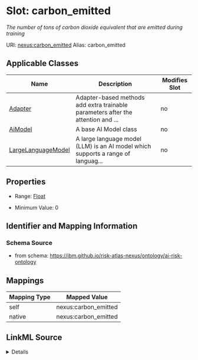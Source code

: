 

# Slot: carbon_emitted


_The number of tons of carbon dioxide equivalent that are emitted during training_





URI: [nexus:carbon_emitted](https://ibm.github.io/risk-atlas-nexus/ontology/carbon_emitted)
Alias: carbon_emitted

<!-- no inheritance hierarchy -->





## Applicable Classes

| Name | Description | Modifies Slot |
| --- | --- | --- |
| [Adapter](Adapter.md) | Adapter-based methods add extra trainable parameters after the attention and ... |  no  |
| [AiModel](AiModel.md) | A base AI Model class |  no  |
| [LargeLanguageModel](LargeLanguageModel.md) | A large language model (LLM) is an AI model which supports a range of languag... |  no  |







## Properties

* Range: [Float](Float.md)

* Minimum Value: 0





## Identifier and Mapping Information







### Schema Source


* from schema: https://ibm.github.io/risk-atlas-nexus/ontology/ai-risk-ontology




## Mappings

| Mapping Type | Mapped Value |
| ---  | ---  |
| self | nexus:carbon_emitted |
| native | nexus:carbon_emitted |




## LinkML Source

<details>
```yaml
name: carbon_emitted
description: The number of tons of carbon dioxide equivalent that are emitted during
  training
from_schema: https://ibm.github.io/risk-atlas-nexus/ontology/ai-risk-ontology
rank: 1000
alias: carbon_emitted
domain_of:
- AiModel
range: float
minimum_value: 0
unit:
  symbol: t CO2-eq
  descriptive_name: tons of CO2 equivalent

```
</details>
